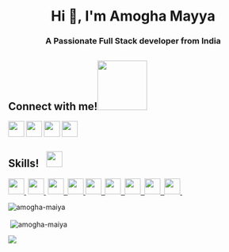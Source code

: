 <h1 align="center">Hi 👋, I'm Amogha Mayya</h1>
<h3 align="center">A Passionate Full Stack developer from India</h3>

<h2> Connect with me!<img src='https://raw.githubusercontent.com/ShahriarShafin/ShahriarShafin/main/Assets/handshake.gif' width="100px"> </h2>
<a href = 'https://www.linkedin.com/in/amogha-mayya/'> <img width = '32px' align= 'center' src="https://raw.githubusercontent.com/rahulbanerjee26/githubAboutMeGenerator/main/icons/linked-in-alt.svg"/></a> 
<a href = 'https://www.twitter.com/amogha_maiya'> <img width = '32px' align= 'center' src="https://raw.githubusercontent.com/rahulbanerjee26/githubAboutMeGenerator/main/icons/twitter.svg"/></a> 
<a href = 'https://www.amoghamayya.in'> <img width = '32px' align= 'center' src="https://raw.githubusercontent.com/rahulbanerjee26/githubAboutMeGenerator/main/icons/portfolio.png"/></a> 
<a href = 'https://www.github.com/Amogha-Maiya'> <img width = '32px' align= 'center' src="https://raw.githubusercontent.com/rahulbanerjee26/githubAboutMeGenerator/main/icons/github.svg"/></a>

<h2> Skills!&nbsp;&nbsp;&nbsp;<img src = "https://media2.giphy.com/media/QssGEmpkyEOhBCb7e1/giphy.gif?cid=ecf05e47a0n3gi1bfqntqmob8g9aid1oyj2wr3ds3mg700bl&rid=giphy.gif" width = 32px> </h2>
<a href= https://github.com/Amogha-Maiya?tab=repositories&q=&type=&language=html&sort= > <img width ='32px' src ='https://raw.githubusercontent.com/rahulbanerjee26/githubAboutMeGenerator/main/icons/html.svg'>&nbsp;</a> 
<a href= https://github.com/Amogha-Maiya?tab=repositories&q=&type=&language=css&sort= > <img width ='32px' src ='https://raw.githubusercontent.com/rahulbanerjee26/githubAboutMeGenerator/main/icons/css.svg'>&nbsp;</a>
<a href= https://github.com/Amogha-Maiya?tab=repositories&q=&type=&language=javascript&sort= > <img width ='32px' src ='https://raw.githubusercontent.com/rahulbanerjee26/githubAboutMeGenerator/main/icons/javascript.svg'>&nbsp; </a>
<a href= https://github.com/Amogha-Maiya?tab=repositories&q=&type=&language=c&sort= > <img width ='32px' src ='https://raw.githubusercontent.com/rahulbanerjee26/githubAboutMeGenerator/main/icons/c.svg'> </a>
<a href= https://github.com/Amogha-Maiya?tab=repositories&q=&type=&language=cpp&sort= > <img width ='32px' src ='https://raw.githubusercontent.com/rahulbanerjee26/githubAboutMeGenerator/main/icons/cpp.svg'>&nbsp; </a>
<a href= https://github.com/Amogha-Maiya?tab=repositories&q=&type=&language=python&sort= > <img width ='32px' src ='https://raw.githubusercontent.com/rahulbanerjee26/githubAboutMeGenerator/main/icons/python.svg'>&nbsp; </a>
<a href= https://github.com/Amogha-Maiya?tab=repositories&q=&type=&language=java&sort= > <img width ='32px' src ='https://raw.githubusercontent.com/rahulbanerjee26/githubAboutMeGenerator/main/icons/java.svg'>&nbsp; </a>
<a href= https://github.com/Amogha-Maiya?tab=repositories&q=&type=&language=php&sort= > <img width ='32px' src ='https://raw.githubusercontent.com/rahulbanerjee26/githubAboutMeGenerator/main/icons/php.svg'>&nbsp; </a>
<a href= https://github.com/Amogha-Maiya?tab=repositories&q=&type=&language=mysql&sort= > <img width ='32px' src ='https://raw.githubusercontent.com/rahulbanerjee26/githubAboutMeGenerator/main/icons/mysql.svg'>&nbsp; </a>

<div style="padding-bottom:20px;"><p><img align="left" src="https://github-readme-stats.vercel.app/api/top-langs?username=amogha-maiya&show_icons=true&locale=en&layout=compact" alt="amogha-maiya" /></p></div>
<div><p>&nbsp;<img align="center" src="https://github-readme-stats.vercel.app/api?username=amogha-maiya&show_icons=true&locale=en" alt="amogha-maiya" /></p></div>
<p><img align="center" src="[![GitHub Streak](http://github-readme-streak-stats.herokuapp.com?user=Amogha-Maiya&theme=tokyonight_duo&date_format=M%20j%5B%2C%20Y%5D)](https://git.io/streak-stats)" /></p>



<!---
Amogha-Maiya/Amogha-Maiya is a ✨ special ✨ repository because its `README.md` (this file) appears on your GitHub profile.
You can click the Preview link to take a look at your changes.
--->

